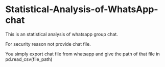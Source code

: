 # Statistical-Analysis-of-WhatsApp-chat
This is an statistical analysis of whatsapp group chat. 

For security reason not provide chat file.

You simply export chat file from whatsapp and give the path of that file in pd.read_csv(file_path)
